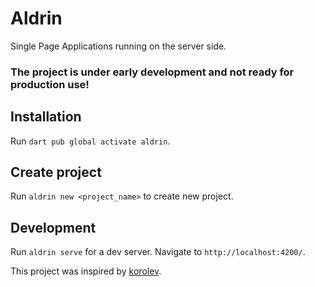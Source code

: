 # Aldrin

Single Page Applications running on the server side.

### **The project is under early development and not ready for production use!**

## Installation

Run `dart pub global activate aldrin`.

## Create project

Run `aldrin new <project_name>` to create new project.

## Development

Run `aldrin serve` for a dev server. Navigate to `http://localhost:4200/`.

This project was inspired by [korolev](https://github.com/fomkin/korolev).
